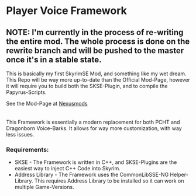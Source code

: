 # Player Voice Framework

## NOTE: I'm currently in the process of re-writing the entire mod. The whole process is done on the rewrite branch and will be pushed to the master once it's in a stable state.

This is basically my first SkyrimSE Mod, and something like my wet dream.
This Repo will be way more up-to-date than the Official Mod-Page, however it will require you to build both the
SKSE-Plugin, and to compile the Papyrus-Scripts.

See the Mod-Page at [Nexusmods](https://www.nexusmods.com/skyrimspecialedition/mods/143616)
<br>
<br>
<br>
This Framework is essentially a modern replacement for both PCHT and Dragonborn Voice-Barks. It allows for way more
customization, with way less issues.

### Requirements:

- SKSE - The Framework is written in C++, and SKSE-Plugins are the easiest way to inject C++ Code into Skyrim.
- Address Library - The Framework uses the CommonLibSSE-NG Helper-Library. This requires Address Library to be installed so it can work on multiple Game-Versions.